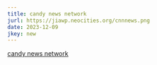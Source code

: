 ```yaml
---
title: candy news network
jurl: https://jiawp.neocities.org/cnnnews.png
date: 2023-12-09
jkey: new
---
```

<ins>[candy news network](https://cnn-hqq7.onrender.com/)</ins>
